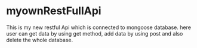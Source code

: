 # myownRestFullApi
This is my new restful Api which is connected to mongoose database.
here user can get data by using get method, add data by using post and also delete the whole database.

